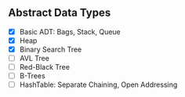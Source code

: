 ## Abstract Data Types

- [X] Basic ADT: Bags, Stack, Queue
- [X] Heap
- [X] Binary Search Tree
- [ ] AVL Tree
- [ ] Red-Black Tree
- [ ] B-Trees
- [ ] HashTable: Separate Chaining, Open Addressing
